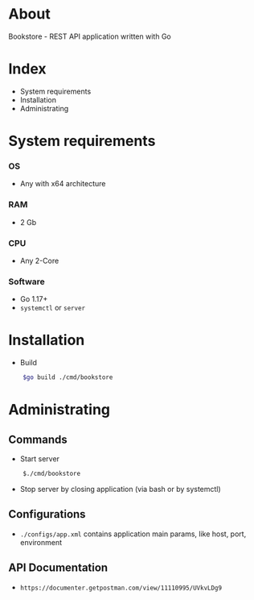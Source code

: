 # About
Bookstore - REST API application written with Go

# Index
* System requirements
* Installation
* Administrating

# System requirements
### OS
* Any with x64 architecture
### RAM
* 2 Gb
### CPU
* Any 2-Core
### Software
* Go 1.17+
* `systemctl` or `server`

# Installation
* Build
```bash
    $go build ./cmd/bookstore
```

# Administrating

## Commands
* Start server
```bash
    $./cmd/bookstore
```
* Stop server by closing application (via bash or by systemctl)

## Configurations
* `./configs/app.xml` contains application main params, like host, port, environment

## API Documentation
* `https://documenter.getpostman.com/view/11110995/UVkvLDg9`
